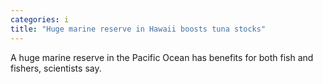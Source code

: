 ```yaml
---
categories: i
title: "Huge marine reserve in Hawaii boosts tuna stocks"
---
```

A huge marine reserve in the Pacific Ocean has benefits for both fish and fishers, scientists say.